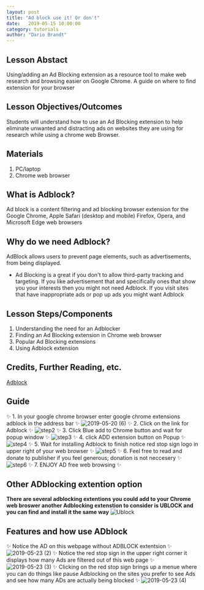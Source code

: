 ```yaml
---
layout: post
title: "Ad block use it! Or don't" 
date:   2019-05-15 10:00:00
category: tutorials
author: "Dario Brandt" 
---
```


## Lesson Abstact
 Using/adding an Ad Blocking extension as a resource tool to make web research and browsing easier on Google Chrome. A guide on where to find extension for your browser


## Lesson Objectives/Outcomes
Students will understand how to use an Ad Blocking extension to help eliminate unwanted and distracting ads on websites they are using for research while using a chrome web Browser.


## Materials
1. PC/laptop
2. Chrome web browser

## What is Adblock? 
Ad block is a content filtering and ad blocking browser extension for the Google Chrome, Apple Safari (desktop and mobile) Firefox, Opera, and Microsoft Edge web browsers

## Why do we need Adblock? 
AdBlock allows users to prevent page elements, such as advertisements, from being displayed. 

* Ad Blocking is a great if you don't to allow third-party tracking and targeting.  If you like advertisement that and specifically ones that show you your interests then you might not need Adblock. If you visit sites that have inappropriate ads or pop up ads you might want Adblock  



## Lesson Steps/Components
1. Understanding the need for an Adblocker 
2. Finding an Ad Blocking extension in Chrome web browser
3. Popular Ad Blocking extensions
4. Using Adblock extension

## Credits, Further Reading, etc.
[Adblock](https://en.wikipedia.org/wiki/AdBlock)



## Guide
:sparkles: 1. In your google chrome browser enter google chrome extensions adblock in the address bar :sparkles:
![2019-05-20 (6)](https://user-images.githubusercontent.com/49451690/58041395-dbcc9880-7aec-11e9-89e5-9b77bd1df685.png)
:sparkles: 2. Click on the link for Adblock :sparkles:
![step2](https://user-images.githubusercontent.com/49451690/58116244-b1441380-7bb0-11e9-8bff-785a0c8fa572.png)
:sparkles: 3. Click Blue add to Chrome button and wait for popup window :sparkles:
![step3](https://user-images.githubusercontent.com/49451690/58116270-c0c35c80-7bb0-11e9-90b4-67ba7b8f0819.png)
:sparkles: 4. click ADD extension button on Popup :sparkles:
![step4](https://user-images.githubusercontent.com/49451690/58116305-d173d280-7bb0-11e9-944a-df709201e7da.png)
:sparkles: 5. Wait for installing Adblock to finish notice red stop sign logo in upper right of your web browser :sparkles:
![step5](https://user-images.githubusercontent.com/49451690/58117650-e736c700-7bb3-11e9-9e31-77e51dc012ee.png)
:sparkles: 6. Feel free to read and donate to publisher if you feel generous; donation is not neccesery :sparkles:
![step6](https://user-images.githubusercontent.com/49451690/58117667-f3bb1f80-7bb3-11e9-95ff-beb8e9b697e9.png)
:sparkles: 7. ENJOY AD free web browsing :sparkles:

## Other ADblocking extention option
**There are several adblocking extentions you could add to your Chrome web broswer another Adblocking extenstion to consider is UBLOCK and you can find and install it the same way**
![Ublock](https://user-images.githubusercontent.com/49451690/58195182-3fd19700-7c7c-11e9-842b-d1cb03688cdc.png)

## Features and how use ADblock 
:sparkles: Notice the AD on this webpage without ADBLOCK extentsion :sparkles:
![2019-05-23 (2)](https://user-images.githubusercontent.com/49451690/58272794-2431c380-7d44-11e9-9477-8be45495da71.png)
:sparkles: Notice the red stop sign in the upper right corner it displays how many Ads are filtered out of this web page :sparkles:
![2019-05-23 (3)](https://user-images.githubusercontent.com/49451690/58273288-3ceea900-7d45-11e9-95ea-07efecd1a94d.png)
:sparkles: Clicking on the red stop sign brings up a menue where you can do things like pause Adblocking on the sites you prefer to see Ads and see how many ADs are actually being blocked :sparkles:
![2019-05-23 (4)](https://user-images.githubusercontent.com/49451690/58273443-98209b80-7d45-11e9-82be-68f6d19ee1bb.png)



